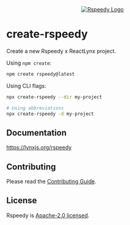 <p align="center">
  <a href="https://lynxjs.org/rspeedy" target="blank"><img src="https://lf-lynx.tiktok-cdns.com/obj/lynx-artifacts-oss-sg/lynx-website/assets/rspeedy-banner.png" alt="Rspeedy Logo" /></a>
</p>

# create-rspeedy

Create a new Rspeedy x ReactLynx project.

Using `npm create`:

```bash
npm create rspeedy@latest
```

Using CLI flags:

```bash
npx create-rspeedy --dir my-project

# Using abbreviations
npx create-rspeedy -d my-project
```

## Documentation

https://lynxjs.org/rspeedy

## Contributing

Please read the [Contributing Guide](https://github.com/lynx-family/lynx-stack/blob/main/CONTRIBUTING.md).

## License

Rspeedy is [Apache-2.0 licensed](https://github.com/lynx-family/lynx-stack/blob/main/LICENSE).

